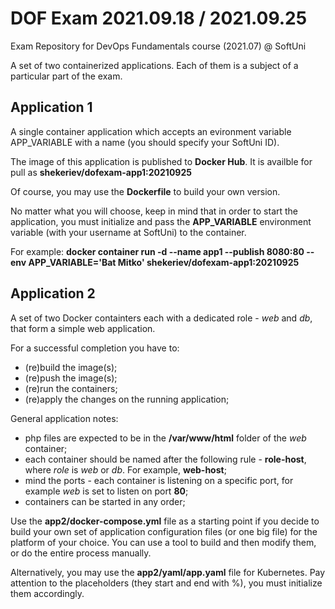 # DOF Exam 2021.09.18 / 2021.09.25
Exam Repository for DevOps Fundamentals course (2021.07) @ SoftUni

A set of two containerized applications. Each of them is a subject of a particular part of the exam.

## Application 1 ##
A single container application which accepts an evironment variable APP_VARIABLE with a name (you should specify your SoftUni ID).

The image of this application is published to **Docker Hub**. It is availble for pull as **shekeriev/dofexam-app1:20210925**

Of course, you may use the **Dockerfile** to build your own version.

No matter what you will choose, keep in mind that in order to start the application, you must initialize and pass the **APP_VARIABLE** environment variable (with your username at SoftUni) to the container. 

For example:
**docker container run -d --name app1 --publish 8080:80 --env APP_VARIABLE='Bat Mitko' shekeriev/dofexam-app1:20210925**


## Application 2 ##
A set of two Docker containters each with a dedicated role - *web* and *db*, that form a simple web application.

For a successful completion you have to:
 - (re)build the image(s);
 - (re)push the image(s);
 - (re)run the containers;
 - (re)apply the changes on the running application;

General application notes:
 - php files are expected to be in the **/var/www/html** folder of the *web* container;
 - each container should be named after the following rule - **role-host**, where *role* is *web* or *db*. For example, **web-host**;
 - mind the ports - each container is listening on a specific port, for example *web* is set to listen on port **80**;
 - containers can be started in any order;

Use the **app2/docker-compose.yml** file as a starting point if you decide to build your own set of application configuration files (or one big file) for the platform of your choice. You can use a tool to build and then modify them, or do the entire process manually. 

Alternatively, you may use the **app2/yaml/app.yaml** file for Kubernetes. Pay attention to the placeholders (they start and end with %), you must initialize them accordingly.
